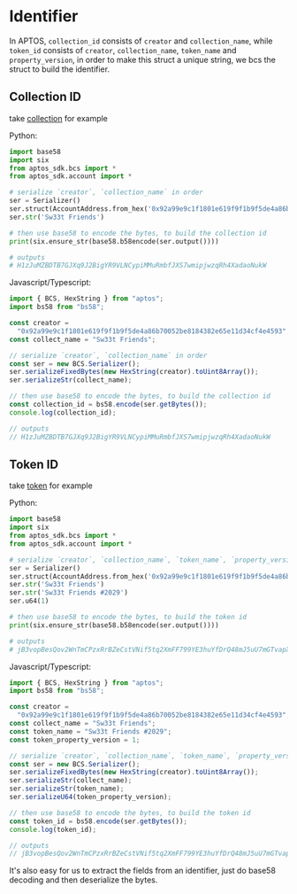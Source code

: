# Identifier

In APTOS, `collection_id` consists of `creator` and `collection_name`, while `token_id` consists of `creator`, `collection_name`, `token_name` and `property_version`, in order to make this struct a unique string, we bcs the struct to build the identifier.

## Collection ID

take [collection](https://souffl3.com/collection/H1zJuMZBDTB7GJXq9J2BigYR9VLNCypiMMuRmbfJXS7wmipjwzqRh4XadaoNukW) for example

Python:

```python
import base58
import six
from aptos_sdk.bcs import *
from aptos_sdk.account import *

# serialize `creator`, `collection_name` in order
ser = Serializer()
ser.struct(AccountAddress.from_hex('0x92a99e9c1f1801e619f9f1b9f5de4a86b70052be8184382e65e11d34cf4e4593'))
ser.str('Sw33t Friends')

# then use base58 to encode the bytes, to build the collection id
print(six.ensure_str(base58.b58encode(ser.output())))

# outputs
# H1zJuMZBDTB7GJXq9J2BigYR9VLNCypiMMuRmbfJXS7wmipjwzqRh4XadaoNukW
```

Javascript/Typescript:

```javascript
import { BCS, HexString } from "aptos";
import bs58 from "bs58";

const creator =
  "0x92a99e9c1f1801e619f9f1b9f5de4a86b70052be8184382e65e11d34cf4e4593";
const collect_name = "Sw33t Friends";

// serialize `creator`, `collection_name` in order
const ser = new BCS.Serializer();
ser.serializeFixedBytes(new HexString(creator).toUint8Array());
ser.serializeStr(collect_name);

// then use base58 to encode the bytes, to build the collection id
const collection_id = bs58.encode(ser.getBytes());
console.log(collection_id);

// outputs
// H1zJuMZBDTB7GJXq9J2BigYR9VLNCypiMMuRmbfJXS7wmipjwzqRh4XadaoNukW
```

## Token ID

take [token](https://souffl3.com/nft/jB3vopBesQov2WnTmCPzxRrBZeCstVNif5tq2XmFF799YE3huYfDrQ48mJ5uU7mGTvapXamCRKnZ62PCVsmJQJvvcxPcRDGFpmrX1) for example

Python:

```python
import base58
import six
from aptos_sdk.bcs import *
from aptos_sdk.account import *

# serialize `creator`, `collection_name`, `token_name`, `property_version`  in order
ser = Serializer()
ser.struct(AccountAddress.from_hex('0x92a99e9c1f1801e619f9f1b9f5de4a86b70052be8184382e65e11d34cf4e4593'))
ser.str('Sw33t Friends')
ser.str('Sw33t Friends #2029')
ser.u64(1)

# then use base58 to encode the bytes, to build the token id
print(six.ensure_str(base58.b58encode(ser.output())))

# outputs
# jB3vopBesQov2WnTmCPzxRrBZeCstVNif5tq2XmFF799YE3huYfDrQ48mJ5uU7mGTvapXamCRKnZ62PCVsmJQJvvcxPcRDGFpmrX1
```

Javascript/Typescript:

```typescript
import { BCS, HexString } from "aptos";
import bs58 from "bs58";

const creator =
  "0x92a99e9c1f1801e619f9f1b9f5de4a86b70052be8184382e65e11d34cf4e4593";
const collect_name = "Sw33t Friends";
const token_name = "Sw33t Friends #2029";
const token_property_version = 1;

// serialize `creator`, `collection_name`, `token_name`, `property_version`  in order
const ser = new BCS.Serializer();
ser.serializeFixedBytes(new HexString(creator).toUint8Array());
ser.serializeStr(collect_name);
ser.serializeStr(token_name);
ser.serializeU64(token_property_version);

// then use base58 to encode the bytes, to build the token id
const token_id = bs58.encode(ser.getBytes());
console.log(token_id);

// outputs
// jB3vopBesQov2WnTmCPzxRrBZeCstVNif5tq2XmFF799YE3huYfDrQ48mJ5uU7mGTvapXamCRKnZ62PCVsmJQJvvcxPcRDGFpmrX1
```

It's also easy for us to extract the fields from an identifier, just do base58 decoding and then deserialize the bytes.
